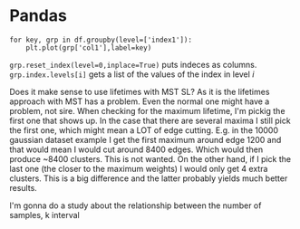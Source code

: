 


# Pandas

```
for key, grp in df.groupby(level=['index1']):
    plt.plot(grp['col1'],label=key)
```
`grp.reset_index(level=0,inplace=True)` puts indeces as columns.
`grp.index.levels[i]` gets a list of the values of the index in level _i_




Does it make sense to use lifetimes with MST SL? As it is the lifetimes approach with MST has a problem. Even the normal one might have a problem, not sire. When checking for the maximum lifetime, I'm pickig the first one that shows up. In the case that there are several maxima I still pick the first one, which might mean a LOT of edge cutting. E.g. in the 10000 gaussian dataset example I get the first maximum around edge 1200 and that would mean I would cut around 8400 edges. Which would then produce ~8400 clusters. This is not wanted. On the other hand, if I pick the last one (the closer to the maximum weights) I would only get 4 extra clusters. This is a big difference and the latter probably yields much better results.


I'm gonna do a study about the relationship between the number of samples, k interval